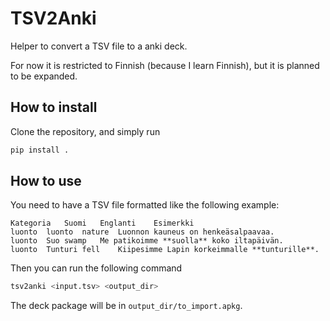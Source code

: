# TSV2Anki

Helper to convert a TSV file to a anki deck.

For now it is restricted to Finnish (because I learn Finnish), but it is planned to be expanded.


## How to install

Clone the repository, and simply run

```sh
pip install .
```

## How to use

You need to have a TSV file formatted like the following example:

```tsv
Kategoria	Suomi	Englanti	Esimerkki
luonto	luonto	nature	Luonnon kauneus on henkeäsalpaavaa.
luonto	Suo	swamp	Me patikoimme **suolla** koko iltapäivän.
luonto	Tunturi	fell	Kiipesimme Lapin korkeimmalle **tunturille**.
```

Then you can run the following command

```sh
tsv2anki <input.tsv> <output_dir>
```

The deck package will be in `output_dir/to_import.apkg`.
